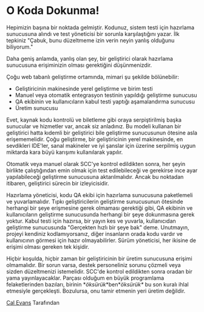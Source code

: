 # O Koda Dokunma!

Hepimizin başına bir noktada gelmiştir. Kodunuz, sistem testi için hazırlama sunucusuna alındı ve test yöneticisi bir sorunla karşılaştığını yazar. İlk tepkiniz "Çabuk, bunu düzeltmeme izin verin neyin yanlış olduğunu biliyorum."

Daha geniş anlamda, yanlış olan şey, bir geliştirici olarak hazırlama sunucusuna erişiminizin olması gerektiğini düşünmenizdir.

Çoğu web tabanlı geliştirme ortamında, mimari şu şekilde bölünebilir:

- Geliştiricinin makinesinde yerel geliştirme ve birim testi
- Manuel veya otomatik entegrasyon testinin yapıldığı geliştirme sunucusu
- QA ekibinin ve kullanıcıların kabul testi yaptığı aşamalandırma sunucusu
- Üretim sunucusu

Evet, kaynak kodu kontrolü ve biletleme gibi oraya serpiştirilmiş başka sunucular ve hizmetler var, ancak siz anladınız. Bu modeli kullanan bir geliştirici hatta kıdemli bir geliştirici bile geliştirme sunucusunun ötesine asla erişememelidir. Çoğu geliştirme, bir geliştiricinin yerel makinesinde, en sevdikleri IDE'ler, sanal makineler ve iyi şanslar için üzerine serpilmiş uygun miktarda kara büyü karışımı kullanılarak yapılır.

Otomatik veya manuel olarak SCC'ye kontrol edildikten sonra, her şeyin birlikte çalıştığından emin olmak için test edilebileceği ve gerekirse ince ayar yapılabileceği geliştirme sunucusuna aktarılmalıdır. Ancak bu noktadan itibaren, geliştirici sürecin bir izleyicisidir.

Hazırlama yöneticisi, kodu QA ekibi için hazırlama sunucusuna paketlemeli ve yuvarlamalıdır. Tıpkı geliştiricilerin geliştirme sunucusunun ötesinde herhangi bir şeye erişmesine gerek olmaması gerektiği gibi, QA ekibinin ve kullanıcıların geliştirme sunucusunda herhangi bir şeye dokunmasına gerek yoktur. Kabul testi için hazırsa, bir yayın kes ve yuvarla, kullanıcıdan geliştirme sunucusunda "Gerçekten hızlı bir şeye bak" deme. Unutmayın, projeyi kendiniz kodlamıyorsanız, diğer insanların orada kodu vardır ve kullanıcının görmesi için hazır olmayabilirler. Sürüm yöneticisi, her ikisine de erişimi olması gereken tek kişidir.

Hiçbir koşulda, hiçbir zaman bir geliştiricinin bir üretim sunucusuna erişimi olmamalıdır. Bir sorun varsa, destek personeliniz sorunu çözmeli veya sizden düzeltmenizi istemelidir. SCC'de kontrol edildikten sonra oradan bir yama yayınlayacaklar. Parçası olduğum en büyük programlama felaketlerinden bazıları, birinin \**öksürük*\*ben\**öksürük\** bu son kuralı ihlal etmesiyle gerçekleşti. Bozulursa, onu tamir etmenin yeri üretim değildir.

[Cal Evans](http://programmer.97things.oreilly.com/wiki/index.php/Cal_Evans) Tarafından